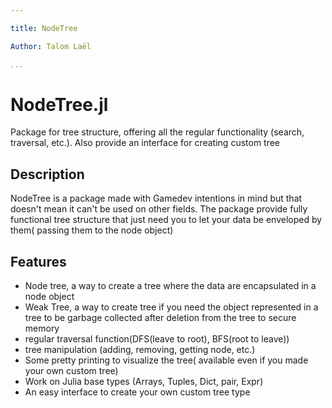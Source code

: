 ```yaml
---

title: NodeTree 

Author: Talom Laël

...
```


# NodeTree.jl

Package for tree structure, offering all the regular functionality (search, traversal, etc.).
Also provide an interface for creating custom tree

## Description 

NodeTree is a package made with Gamedev intentions in mind but that doesn't mean it can't be used on other fields. The package provide fully functional tree structure that just need you to let your data be enveloped by them( passing them to the node object)

## Features 

   - Node tree, a way to create a tree where the data are encapsulated in a node object 
   - Weak Tree, a way to create tree if you need the object represented in a tree to be garbage collected after deletion from the tree to secure memory
   - regular traversal function(DFS(leave to root), BFS(root to leave))
   - tree manipulation (adding, removing, getting node, etc.)
   - Some pretty printing to visualize the tree( available even if you made your own custom tree)
   - Work on Julia base types (Arrays, Tuples, Dict, pair, Expr)
   - An easy interface to create your own custom tree type